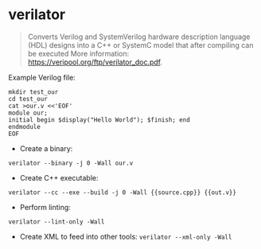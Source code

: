 # verilator

> Converts Verilog and SystemVerilog hardware description language (HDL) designs into a C++
or SystemC model that after compiling can be executed
> More information: <https://veripool.org/ftp/verilator_doc.pdf>.

Example Verilog file:

```
mkdir test_our
cd test_our
cat >our.v <<'EOF'
module our;
initial begin $display("Hello World"); $finish; end
endmodule
EOF
```

- Create a binary:

`verilator --binary -j 0 -Wall our.v`

- Create C++ executable:

`verilator --cc --exe --build -j 0 -Wall {{source.cpp}} {{out.v}}`

- Perform linting:

`verilator --lint-only -Wall`

- Create XML to feed into other tools:
`verilator --xml-only -Wall`
